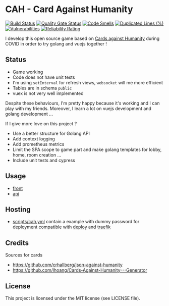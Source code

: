 # CAH - Card Against Humanity

[![Build Status](https://travis-ci.com/bdronneau/cah.svg?branch=master)](https://travis-ci.com/bdronneau/cah) [![Quality Gate Status](https://sonarcloud.io/api/project_badges/measure?project=bdronneau_cah&metric=alert_status)](https://sonarcloud.io/dashboard?id=bdronneau_cah) [![Code Smells](https://sonarcloud.io/api/project_badges/measure?project=bdronneau_cah&metric=code_smells)](https://sonarcloud.io/dashboard?id=bdronneau_cah) [![Duplicated Lines (%)](https://sonarcloud.io/api/project_badges/measure?project=bdronneau_cah&metric=duplicated_lines_density)](https://sonarcloud.io/dashboard?id=bdronneau_cah) [![Vulnerabilities](https://sonarcloud.io/api/project_badges/measure?project=bdronneau_cah&metric=vulnerabilities)](https://sonarcloud.io/dashboard?id=bdronneau_cah) [![Reliability Rating](https://sonarcloud.io/api/project_badges/measure?project=bdronneau_cah&metric=reliability_rating)](https://sonarcloud.io/dashboard?id=bdronneau_cah)

I develop this open source game based on [Cards against Humanity](https://cardsagainsthumanity.com/) during COVID in order to try golang and vuejs together !

## Status
- Game working
- Code does not have unit tests
- I'm using `setInterval` for refresh views, `websocket` will me more efficient
- Tables are in schema `public`
- vuex is not very well implemented

Despite these behaviours, I'm pretty happy because it's working and I can play with my friends.
Moreover, I learn a lot on vuejs development and golang development ...

If I give more love on this project ?
- Use a better structure for Golang API
- Add context logging
- Add prometheus metrics
- Limit the SPA scope to game part and make golang templates for lobby, home, room creation ...
- Include unit tests and cypress

## Usage
- [front](./front/README.md)
- [api](./api/README.md)

## Hosting
- [scripts/cah.yml](./scripts/cah.yml) contain a example with dummy password for deployment compatible with [deploy](https://github.com/ViBiOh/deploy) and [traefik](https://containo.us/traefik/)

## Credits

Sources for cards
- https://github.com/crhallberg/json-against-humanity
- https://github.com/lhoang/Cards-Against-Humanity---Generator


## License

This project is licensed under the MIT license (see LICENSE file).
